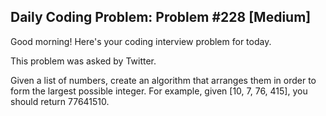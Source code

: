 ## Daily Coding Problem: Problem #228 [Medium]

Good morning! Here's your coding interview problem for today.

This problem was asked by Twitter.

Given a list of numbers, create an algorithm that arranges them in order to form the largest possible integer. For example, given [10, 7, 76, 415], you should return 77641510.
